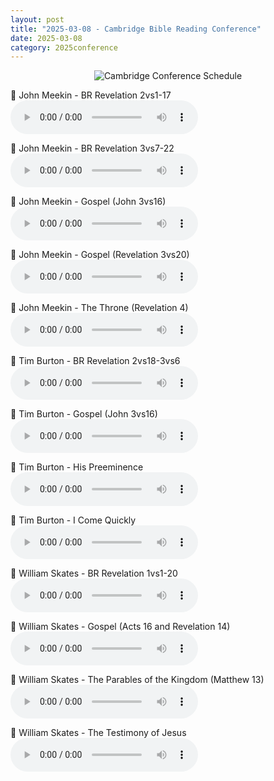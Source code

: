 ```yaml
---
layout: post
title: "2025-03-08 - Cambridge Bible Reading Conference"
date: 2025-03-08
category: 2025conference
---
```

<p style="text-align: center;">
<img src="{{ '/assets/img/2025-03-08-Cambridge-Bible-Reading-Conference-Schedule.png' | relative_url }}" alt="Cambridge Conference Schedule">
</p>

<p>
🎵 John Meekin - BR Revelation 2vs1-17 <br>
<audio controls>
  <source src="https://archive.org/download/2025-gospel-conference-audio/2025-03-08%20-%20Cambridge%20Bible%20Reading%20Conference/2025-03-08%20-%20Cambridge%20Bible%20Reading%20Conference%20-%20John%20Meekin%20-%20BR%20Revelation%202vs1-17.mp3" type="audio/mpeg">
  Your browser does not support the audio element.
</audio>
</p>
<p>
🎵 John Meekin - BR Revelation 3vs7-22 <br>
<audio controls>
  <source src="https://archive.org/download/2025-gospel-conference-audio/2025-03-08%20-%20Cambridge%20Bible%20Reading%20Conference/2025-03-08%20-%20Cambridge%20Bible%20Reading%20Conference%20-%20John%20Meekin%20-%20BR%20Revelation%203vs7-22.mp3" type="audio/mpeg">
  Your browser does not support the audio element.
</audio>
</p>
<p>
🎵 John Meekin - Gospel (John 3vs16) <br>
<audio controls>
  <source src="https://archive.org/download/2025-gospel-conference-audio/2025-03-08%20-%20Cambridge%20Bible%20Reading%20Conference/2025-03-08%20-%20Cambridge%20Bible%20Reading%20Conference%20-%20John%20Meekin%20-%20Gospel%20%28John%203vs16%29.mp3" type="audio/mpeg">
  Your browser does not support the audio element.
</audio>
</p>
<p>
🎵 John Meekin - Gospel (Revelation 3vs20) <br>
<audio controls>
  <source src="https://archive.org/download/2025-gospel-conference-audio/2025-03-08%20-%20Cambridge%20Bible%20Reading%20Conference/2025-03-08%20-%20Cambridge%20Bible%20Reading%20Conference%20-%20John%20Meekin%20-%20Gospel%20%28Revelation%203vs20%29.mp3" type="audio/mpeg">
  Your browser does not support the audio element.
</audio>
</p>
<p>
🎵 John Meekin - The Throne (Revelation 4) <br>
<audio controls>
  <source src="lhttps://archive.org/download/2025-gospel-conference-audio/2025-03-08%20-%20Cambridge%20Bible%20Reading%20Conference/2025-03-08%20-%20Cambridge%20Bible%20Reading%20Conference%20-%20John%20Meekin%20-%20The%20Throne%20%28Revelation%204%29.mp3" type="audio/mpeg">
  Your browser does not support the audio element.
</audio>
</p>
<p>
🎵 Tim Burton - BR Revelation 2vs18-3vs6 <br>
<audio controls>
  <source src="https://archive.org/download/2025-gospel-conference-audio/2025-03-08%20-%20Cambridge%20Bible%20Reading%20Conference/2025-03-08%20-%20Cambridge%20Bible%20Reading%20Conference%20-%20Tim%20Burton%20-%20BR%20Revelation%202vs18-3vs6.mp3" type="audio/mpeg">
  Your browser does not support the audio element.
</audio>
</p>
<p>
🎵 Tim Burton - Gospel (John 3vs16) <br>
<audio controls>
  <source src="https://archive.org/download/2025-gospel-conference-audio/2025-03-08%20-%20Cambridge%20Bible%20Reading%20Conference/2025-03-08%20-%20Cambridge%20Bible%20Reading%20Conference%20-%20Tim%20Burton%20-%20Gospel%20%28John%203vs16%29.mp3" type="audio/mpeg">
  Your browser does not support the audio element.
</audio>
</p>
<p>
🎵 Tim Burton - His Preeminence <br>
<audio controls>
  <source src="https://archive.org/download/2025-gospel-conference-audio/2025-03-08%20-%20Cambridge%20Bible%20Reading%20Conference/2025-03-08%20-%20Cambridge%20Bible%20Reading%20Conference%20-%20Tim%20Burton%20-%20His%20Preeminence.mp3" type="audio/mpeg">
  Your browser does not support the audio element.
</audio>
</p>
<p>
🎵 Tim Burton - I Come Quickly <br>
<audio controls>
  <source src="https://archive.org/download/2025-gospel-conference-audio/2025-03-08%20-%20Cambridge%20Bible%20Reading%20Conference/2025-03-08%20-%20Cambridge%20Bible%20Reading%20Conference%20-%20Tim%20Burton%20-%20I%20Come%20Quickly.mp3" type="audio/mpeg">
  Your browser does not support the audio element.
</audio>
</p>
<p>
🎵 William Skates - BR Revelation 1vs1-20 <br>
<audio controls>
  <source src="https://archive.org/download/2025-gospel-conference-audio/2025-03-08%20-%20Cambridge%20Bible%20Reading%20Conference/2025-03-08%20-%20Cambridge%20Bible%20Reading%20Conference%20-%20William%20Skates%20-%20BR%20Revelation%201vs1-20.mp3" type="audio/mpeg">
  Your browser does not support the audio element.
</audio>
</p>
<p>
🎵 William Skates - Gospel (Acts 16 and Revelation 14) <br>
<audio controls>
  <source src="https://archive.org/download/2025-gospel-conference-audio/2025-03-08%20-%20Cambridge%20Bible%20Reading%20Conference/2025-03-08%20-%20Cambridge%20Bible%20Reading%20Conference%20-%20William%20Skates%20-%20Gospel%20%28Acts%2016%20and%20Revelation%2014%29.mp3" type="audio/mpeg">
  Your browser does not support the audio element.
</audio>
</p>
<p>
🎵 William Skates - The Parables of the Kingdom (Matthew 13) <br>
<audio controls>
  <source src="https://archive.org/download/2025-gospel-conference-audio/2025-03-08%20-%20Cambridge%20Bible%20Reading%20Conference/2025-03-08%20-%20Cambridge%20Bible%20Reading%20Conference%20-%20William%20Skates%20-%20The%20Parables%20of%20the%20Kingdom%20%28Matthew%2013%29.mp3" type="audio/mpeg">
  Your browser does not support the audio element.
</audio>
</p>
<p>
🎵 William Skates - The Testimony of Jesus <br>
<audio controls>
  <source src="https://archive.org/download/2025-gospel-conference-audio/2025-03-08%20-%20Cambridge%20Bible%20Reading%20Conference/2025-03-08%20-%20Cambridge%20Bible%20Reading%20Conference%20-%20William%20Skates%20-%20The%20Testimony%20of%20Jesus.mp3" type="audio/mpeg">
  Your browser does not support the audio element.
</audio>
</p>
